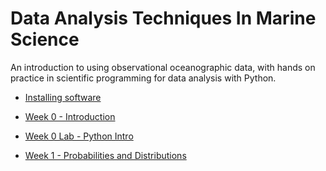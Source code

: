 # Data Analysis Techniques In Marine Science

An introduction to using observational oceanographic data, with hands on practice in scientific programming for data analysis with Python.

* [Installing software](software-installation)

* [Week 0 - Introduction](week00-introduction.ipynb)

* [Week 0 Lab - Python Intro](week00b-python-intro.ipynb)

* [Week 1 - Probabilities and Distributions](week01-probability_and_distributions.ipynb)
